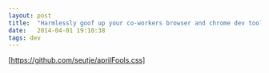 ```yaml
---
layout: post
title:  "Harmlessly goof up your co-workers browser and chrome dev tools"
date:   2014-04-01 19:10:38
tags: dev
---
```


[https://github.com/seutje/aprilFools.css]

[https://github.com/seutje/aprilFools.css]: https://github.com/seutje/aprilFools.css
